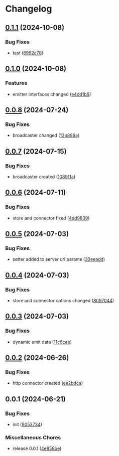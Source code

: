 # Changelog

## [0.1.1](https://github.com/ksv90/decorators/compare/v0.1.0...v0.1.1) (2024-10-08)


### Bug Fixes

* test ([8952c78](https://github.com/ksv90/decorators/commit/8952c7878ea45cabeb4074f0e445d388f7a169d7))

## [0.1.0](https://github.com/ksv90/decorators/compare/v0.0.8...v0.1.0) (2024-10-08)


### Features

* emitter interfaces changed ([e4dd1b6](https://github.com/ksv90/decorators/commit/e4dd1b69d3a99817230221e729739667467e5634))

## [0.0.8](https://github.com/ksv90/decorators/compare/v0.0.7...v0.0.8) (2024-07-24)


### Bug Fixes

* broadcaster changed ([13b886a](https://github.com/ksv90/decorators/commit/13b886a13d4d41e889a0487f7cfbfec7b8d7be01))

## [0.0.7](https://github.com/ksv90/decorators/compare/v0.0.6...v0.0.7) (2024-07-15)


### Bug Fixes

* broadcaster created ([108911a](https://github.com/ksv90/decorators/commit/108911a5ea0070bff65537b35c8543d567d5109e))

## [0.0.6](https://github.com/ksv90/decorators/compare/v0.0.5...v0.0.6) (2024-07-11)


### Bug Fixes

* store and connector fixed ([4dd9839](https://github.com/ksv90/decorators/commit/4dd9839d548c837e68b4f74928f6b39c5c5a5cf1))

## [0.0.5](https://github.com/ksv90/decorators/compare/v0.0.4...v0.0.5) (2024-07-03)


### Bug Fixes

* setter added to server url params ([30eeadd](https://github.com/ksv90/decorators/commit/30eeaddf20c46b026fb6d9b87b3d03eb53de0da3))

## [0.0.4](https://github.com/ksv90/decorators/compare/v0.0.3...v0.0.4) (2024-07-03)


### Bug Fixes

* store and connector options changed ([8097044](https://github.com/ksv90/decorators/commit/809704443935e3a4964ea21447d23908cc9ae614))

## [0.0.3](https://github.com/ksv90/decorators/compare/v0.0.2...v0.0.3) (2024-07-03)


### Bug Fixes

* dynamic emit data ([11c6cae](https://github.com/ksv90/decorators/commit/11c6cae92ca194b52e7a97f0b3d623a3d38790ed))

## [0.0.2](https://github.com/ksv90/decorators/compare/v0.0.1...v0.0.2) (2024-06-26)


### Bug Fixes

* http connector created ([ee2bdca](https://github.com/ksv90/decorators/commit/ee2bdca5af63e652093526c00654c7ed095a77c7))

## 0.0.1 (2024-06-21)


### Bug Fixes

* init ([9053734](https://github.com/ksv90/decorators/commit/9053734e339c718ede11f9208069b8105ca9f5ad))


### Miscellaneous Chores

* release 0.0.1 ([4e858be](https://github.com/ksv90/decorators/commit/4e858be0f7b1641bcd8c0488819e3b249fb9171c))
